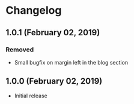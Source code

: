 # Changelog

## 1.0.1 (February 02, 2019)

### Removed
- Small bugfix on margin left in the blog section

## 1.0.0 (February 02, 2019)

- Initial release

